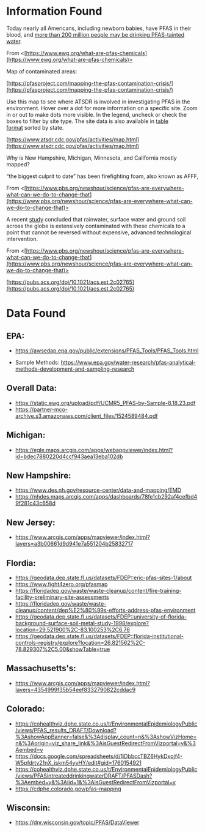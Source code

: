 # Information Found
Today nearly all Americans, including newborn babies, have PFAS in their blood, and [more than 200 million people may be drinking PFAS-tainted water](https://www.ewg.org/news-insights/news-release/study-more-200-million-americans-could-have-toxic-pfas-their-drinking).

From <[https://www.ewg.org/what-are-pfas-chemicals](https://www.ewg.org/what-are-pfas-chemicals)>

Map of contaminated areas:

[https://pfasproject.com/mapping-the-pfas-contamination-crisis/](https://pfasproject.com/mapping-the-pfas-contamination-crisis/)

Use this map to see where ATSDR is involved in investigating PFAS in the environment. Hover over a dot for more information on a specific site. Zoom in or out to make dots more visible. In the legend, uncheck or check the boxes to filter by site type. The site data is also available in [table format](https://www.atsdr.cdc.gov/pfas/activities/map.html#table) sorted by state.

[https://www.atsdr.cdc.gov/pfas/activities/map.html](https://www.atsdr.cdc.gov/pfas/activities/map.html)

Why is New Hampshire, Michigan, Minnesota, and California mostly mapped?

“the biggest culprit to date” has been firefighting foam, also known as AFFF,

From <[https://www.pbs.org/newshour/science/pfas-are-everywhere-what-can-we-do-to-change-that](https://www.pbs.org/newshour/science/pfas-are-everywhere-what-can-we-do-to-change-that)>

A recent [study](https://pubs.acs.org/doi/10.1021/acs.est.2c02765) concluded that rainwater, surface water and ground soil across the globe is extensively contaminated with these chemicals to a point that cannot be reversed without expensive, advanced technological intervention.

From <[https://www.pbs.org/newshour/science/pfas-are-everywhere-what-can-we-do-to-change-that](https://www.pbs.org/newshour/science/pfas-are-everywhere-what-can-we-do-to-change-that)>

[https://pubs.acs.org/doi/10.1021/acs.est.2c02765](https://pubs.acs.org/doi/10.1021/acs.est.2c02765)

# Data Found
## EPA:
- https://awsedap.epa.gov/public/extensions/PFAS_Tools/PFAS_Tools.html

- Sample Methods: https://www.epa.gov/water-research/pfas-analytical-methods-development-and-sampling-research

## Overall Data:
- https://static.ewg.org/upload/pdf/UCMR5_PFAS-by-Sample-8.18.23.pdf
- https://partner-mco-archive.s3.amazonaws.com/client_files/1524589484.pdf

## Michigan:
- https://egle.maps.arcgis.com/apps/webappviewer/index.html?id=bdec7880220d4ccf943aea13eba102db

## New Hampshire:
- https://www.des.nh.gov/resource-center/data-and-mapping/EMD
- https://nhdes.maps.arcgis.com/apps/dashboards/78fe1cb292af4cefbd49f281c43c658d


## New Jersey:
- https://www.arcgis.com/apps/mapviewer/index.html?layers=a3b00661d9d941e7a551204b25832717

## Flordia:
- https://geodata.dep.state.fl.us/datasets/FDEP::eric-pfas-sites-1/about
- https://www.fight4zero.org/pfasmap
- https://floridadep.gov/waste/waste-cleanup/content/fire-training-facility-preliminary-site-assessments
- https://floridadep.gov/waste/waste-cleanup/content/dep%E2%80%99s-efforts-address-pfas-environment
- https://geodata.dep.state.fl.us/datasets/FDEP::university-of-florida-background-surface-soil-metal-study-1998/explore?location=29.521900%2C-83.100253%2C6.76
- https://geodata.dep.state.fl.us/datasets/FDEP::florida-institutional-controls-registry/explore?location=26.821562%2C-78.829307%2C5.00&showTable=true


## Massachusetts's:
- https://www.arcgis.com/apps/mapviewer/index.html?layers=4354999f35b54eef8332790822cddac9

## Colorado:
- https://cohealthviz.dphe.state.co.us/t/EnvironmentalEpidemiologyPublic/views/PFAS_results_DRAFT/Download?%3AshowAppBanner=false&%3Adisplay_count=n&%3AshowVizHome=n&%3Aorigin=viz_share_link&%3AisGuestRedirectFromVizportal=y&%3Aembed=y
- https://docs.google.com/spreadsheets/d/1iDbbccTBZ6HykDxpjf4-W5pfdrtv21nX_iskm54yvHY/edit#gid=1760154921
- https://cohealthviz.dphe.state.co.us/t/EnvironmentalEpidemiologyPublic/views/PFASintreateddrinkingwaterDRAFT/PFASDash?%3Aembed=y&%3Aiid=1&%3AisGuestRedirectFromVizportal=y
- https://cdphe.colorado.gov/pfas-mapping

## Wisconsin:
- https://dnr.wisconsin.gov/topic/PFAS/DataViewer



